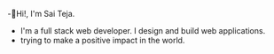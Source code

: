 -👋Hi!, I'm Sai Teja.

- I'm a full stack web developer. I design and build web applications.
- trying to make a positive impact in the world.

